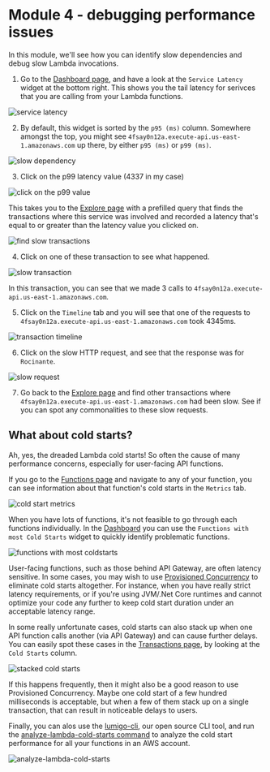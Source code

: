 # Module 4 - debugging performance issues

In this module, we'll see how you can identify slow dependencies and debug slow Lambda invocations.

1. Go to the [Dashboard page](https://platform.lumigo.io/dashboard), and have a look at the `Service Latency` widget at the bottom right. This shows you the tail latency for serivces that you are calling from your Lambda functions.

![service latency](images/mod04-lumigo-service-latency.png)

2. By default, this widget is sorted by the `p95 (ms)` column. Somewhere amongst the top, you might see `4fsay0n12a.execute-api.us-east-1.amazonaws.com` up there, by either `p95 (ms)` or `p99 (ms)`.

![slow dependency](images/mod04-lumigo-slow-dependency.png)

3. Click on the p99 latency value (4337 in my case)

![click on the p99 value](images/mod04-lumigo-p99.png)

This takes you to the [Explore page](https://platform.lumigo.io/search) with a prefilled query that finds the transactions where this service was involved and recorded a latency that's equal to or greater than the latency value you clicked on.

![find slow transactions](images/mod04-lumigo-p99-transaction.png)

4. Click on one of these transaction to see what happened.

![slow transaction](images/mod04-lumigo-slow-transactions.png)

In this transaction, you can see that we made 3 calls to `4fsay0n12a.execute-api.us-east-1.amazonaws.com`.

5. Click on the `Timeline` tab and you will see that one of the requests to `4fsay0n12a.execute-api.us-east-1.amazonaws.com` took 4345ms.

![transaction timeline](images/mod04-lumigo-slow-transaction-timeline.png)

6. Click on the slow HTTP request, and see that the response was for `Rocinante`.

![slow request](images/mod04-lumigo-slow-request.png)

7. Go back to the [Explore page](https://platform.lumigo.io/search) and find other transactions where `4fsay0n12a.execute-api.us-east-1.amazonaws.com` had been slow. See if you can spot any commonalities to these slow requests.

## What about cold starts?

Ah, yes, the dreaded Lambda cold starts! So often the cause of many performance concerns, especially for user-facing API functions.

If you go to the [Functions page](https://platform.lumigo.io/functions) and navigate to any of your function, you can see information about that function's cold starts in the `Metrics` tab.

![cold start metrics](images/mod04-lumigo-cold-start-metrics.png)

When you have lots of functions, it's not feasible to go through each functions individually. In the [Dashboard](https://platform.lumigo.io/dashboard) you can use the `Functions with most Cold Starts` widget to quickly identify problematic functions.

![functions with most coldstarts](images/mod04-lumigo-dashboard-cold-starts.png)

User-facing functions, such as those behind API Gateway, are often latency sensitive. In some cases, you may wish to use [Provisioned Concurrency](https://lumigo.io/blog/provisioned-concurrency-the-end-of-cold-starts/) to eliminate cold starts altogether. For instance, when you have really strict latency requirements, or if you're using JVM/.Net Core runtimes and cannot optimize your code any further to keep cold start duration under an acceptable latency range.

In some really unfortunate cases, cold starts can also stack up when one API function calls another (via API Gateway) and can cause further delays. You can easily spot these cases in the [Transactions page](https://platform.lumigo.io/transactions), by looking at the `Cold Starts` column.

![stacked cold starts](images/mod04-lumigo-transaction-cold-starts.png)

If this happens frequently, then it might also be a good reason to use Provisioned Concurrency. Maybe one cold start of a few hundred milliseconds is acceptable, but when a few of them stack up on a single transaction, that can result in noticeable delays to users.

Finally, you can alos use the [lumigo-cli](https://www.npmjs.com/package/lumigo-cli), our open source CLI tool, and run the [analyze-lambda-cold-starts command](https://www.npmjs.com/package/lumigo-cli#lumigo-cli-analyze-lambda-cold-starts) to analyze the cold start performance for all your functions in an AWS account.

![analyze-lambda-cold-starts](images/mod04-lumigo-cli-analyze-cold-starts.png)
